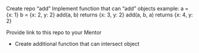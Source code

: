 Create repo “add”
Implement function that can “add” objects
example: a = {x: 1} b = {x: 2, y: 2} 
add(a, b) returns {x: 3, y: 2}
add(a, b, a) returns {x: 4, y: 2}

Provide link to this repo to your Mentor
* Create additional function that can intersect object